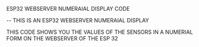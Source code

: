 ESP32 WEBSERVER NUMERAIAL DISPLAY CODE

-- THIS IS AN ESP32 WEBSERVER NUMERAIAL DISPLAY

THIS CODE SHOWS YOU THE VALUES OF THE SENSORS IN A NUMERIAL FORM ON THE WEBSERVER 
OF THE ESP 32
